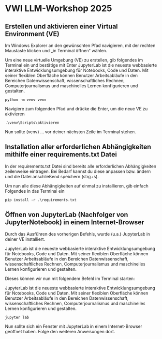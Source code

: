 # VWI LLM-Workshop 2025

## Erstellen und aktivieren einer Virtual Environment (VE)
Im Windows Explorer an den gewünschten Pfad navigieren, mit der rechten Maustaste klicken und „in Terminal öffnen“ wählen.

Um eine neue virtuelle Umgebung (VE) zu erstellen, gib folgendes im Terminal ein und bestätige mit Enter
JupyterLab ist die neueste webbasierte interaktive Entwicklungsumgebung für Notebooks, Code und Daten. Mit seiner flexiblen Oberfläche können Benutzer Arbeitsabläufe in den Bereichen Datenwissenschaft, wissenschaftliches Rechnen, Computerjournalismus und maschinelles Lernen konfigurieren und gestalten.

`python -m venv venv`

Navigiere zum folgenden Pfad und drücke die Enter, um die neue VE zu aktivieren

`.\venv\Scripts\aktivieren`

Nun sollte (venv) ... vor deiner nächsten Zeile im Terminal stehen.



## Installation aller erforderlichen Abhängigkeiten mithilfe einer requirements.txt Datei 
In der requirements.txt Datei sind bereits alle erforderlichen Abhängigkeiten zeilenweise eintragen.
Bei Bedarf kannst du diese anpassen bzw. ändern und die Datei anschließend speichern (strg+s).

Um nun alle diese Abhängigkeiten auf einmal zu installieren, gib einfach Folgendes in das Terminal ein

`pip install -r .\requirements.txt`



## Öffnen von JupyterLab (Nachfolger von JupyterNotebook) in einem Internet-Browser
Durch das Ausführen des vorherigen Befehls, wurde (u.a.) JupyterLab in deiner VE installiert. 

JupyterLab ist die neueste webbasierte interaktive Entwicklungsumgebung für Notebooks, Code und Daten. Mit seiner flexiblen Oberfläche können Benutzer Arbeitsabläufe in den Bereichen Datenwissenschaft, wissenschaftliches Rechnen, Computerjournalismus und maschinelles Lernen konfigurieren und gestalten.

Dieses können wir nun mit folgendem Befehl im Terminal starten:

JupyterLab ist die neueste webbasierte interaktive Entwicklungsumgebung für Notebooks, Code und Daten. Mit seiner flexiblen Oberfläche können Benutzer Arbeitsabläufe in den Bereichen Datenwissenschaft, wissenschaftliches Rechnen, Computerjournalismus und maschinelles Lernen konfigurieren und gestalten.

`jupyter lab`

Nun sollte sich ein Fenster mit JupyterLab in einem Internet-Browser geöffnet haben.
Folge den weiteren Anweisungen dort.